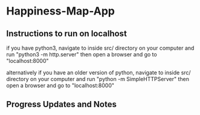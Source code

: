 # Happiness-Map-App
## Instructions to run on localhost
if you have python3, navigate to inside src/ directory on your computer
and run
"python3 -m http.server"
then open a browser and go to "localhost:8000"

alternatively if you have an older version of python, navigate to inside src/ directory on your computer
and run
"python -m SimpleHTTPServer"
then open a browser and go to "localhost:8000"

## Progress Updates and Notes
